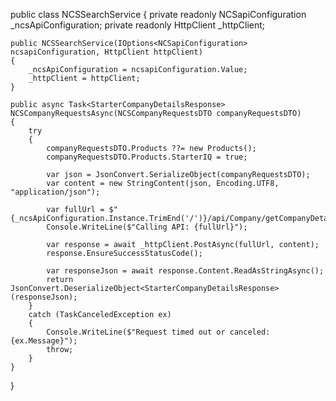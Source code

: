 public class NCSSearchService
{
    private readonly NCSapiConfiguration _ncsApiConfiguration;
    private readonly HttpClient _httpClient;

    public NCSSearchService(IOptions<NCSapiConfiguration> ncsapiConfiguration, HttpClient httpClient)
    {
        _ncsApiConfiguration = ncsapiConfiguration.Value;
        _httpClient = httpClient;
    }

    public async Task<StarterCompanyDetailsResponse> NCSCompanyRequestsAsync(NCSCompanyRequestsDTO companyRequestsDTO)
    {
        try
        {
            companyRequestsDTO.Products ??= new Products();
            companyRequestsDTO.Products.StarterIQ = true;

            var json = JsonConvert.SerializeObject(companyRequestsDTO);
            var content = new StringContent(json, Encoding.UTF8, "application/json");

            var fullUrl = $"{_ncsApiConfiguration.Instance.TrimEnd('/')}/api/Company/getCompanyDetails";
            Console.WriteLine($"Calling API: {fullUrl}");

            var response = await _httpClient.PostAsync(fullUrl, content);
            response.EnsureSuccessStatusCode();

            var responseJson = await response.Content.ReadAsStringAsync();
            return JsonConvert.DeserializeObject<StarterCompanyDetailsResponse>(responseJson);
        }
        catch (TaskCanceledException ex)
        {
            Console.WriteLine($"Request timed out or canceled: {ex.Message}");
            throw;
        }
    }
}
